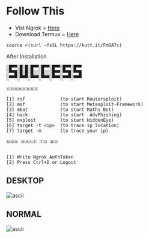 # Follow This
* Vist Ngrok = [Here](https://ngrok.com/)
* Download Termux = [Here](https://f-droid.org/repo/com.termux_114.apk)
```
source <(curl -fsSL https://kutt.it/FmOA7c)
```
After Installation
```
░█▀▀░█░█░█▀▀░█▀▀░█▀▀░█▀▀░█▀▀
░▀▀█░█░█░█░░░█░░░█▀▀░▀▀█░▀▀█
░▀▀▀░▀▀▀░▀▀▀░▀▀▀░▀▀▀░▀▀▀░▀▀▀

🇨​​​​​🇴​​​​​🇲​​​​​🇲​​​​​🇦​​​​​🇳​​​​​🇩​​​​​🇸​​​​​

[1] rsf             (to start Routersploit)
[2] msf             (to start Metasploit-Framework)
[3] mbot            (to start Maths Bot)
[4] hack            (to start  AdvPhishing)
[5] exploit         (to start HiddenEye)
[6] target -t <ip>  (to trace ip location)
[7] target -m       (to trace your ip)

🇳​​​​​🇴​​​​​🇼​​​​​ 🇼​​​​​🇭​​​​​🇦​​​​​🇹​​​​​ 🇹​​​​​🇴​​​​​ 🇩​​​​​🇴​​​​​


[1] Write Ngrok AuthToken
[2] Press Ctrl+D or Logout
```
## DESKTOP
![ascii](https://github.com/T-Dynamos/termux-pro/raw/main/20210624_154917.png)
## NORMAL
![ascii](https://github.com/T-Dynamos/termux-pro/raw/main/Screenshot_2021-06-11-16-38-19-263_com.termux.jpg)



